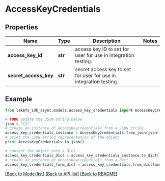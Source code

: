 # AccessKeyCredentials


## Properties

Name | Type | Description | Notes
------------ | ------------- | ------------- | -------------
**access_key_id** | **str** | access key ID to set for user for use in integration testing. | 
**secret_access_key** | **str** | secret access key to set for user for use in integration testing. | 

## Example

```python
from lakefs_sdk_async.models.access_key_credentials import AccessKeyCredentials

# TODO update the JSON string below
json = "{}"
# create an instance of AccessKeyCredentials from a JSON string
access_key_credentials_instance = AccessKeyCredentials.from_json(json)
# print the JSON string representation of the object
print AccessKeyCredentials.to_json()

# convert the object into a dict
access_key_credentials_dict = access_key_credentials_instance.to_dict()
# create an instance of AccessKeyCredentials from a dict
access_key_credentials_form_dict = access_key_credentials.from_dict(access_key_credentials_dict)
```
[[Back to Model list]](../README.md#documentation-for-models) [[Back to API list]](../README.md#documentation-for-api-endpoints) [[Back to README]](../README.md)



